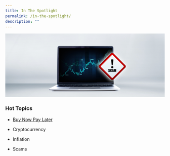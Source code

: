 ```yaml
---
title: In The Spotlight
permalink: /in-the-spotlight/
description: ""
---
```

![in the spotlight](/images/Homepage/scam%20laptop.png)

### Hot Topics


* [Buy Now Pay Later](/buy-now-pay-later)

* Cryptocurrency

* Inflation

* Scams
